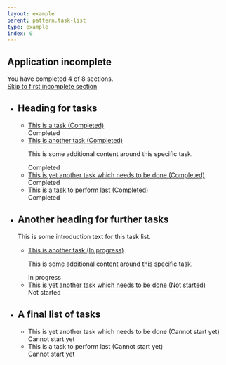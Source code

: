 ```yaml
---
layout: example
parent: pattern.task-list
type: example
index: 0
---
```

<main class="ds_layout ds_layout--article">
    <div class="ds_layout__content">
        <h2 class="ds_h3">Application incomplete</h2>
        <p>You have completed 4 of 8 sections. <br>
        <a href="#task5">Skip to first incomplete section</a></p>
        <ul class="ds_task-list-group">
            <li class="ds_task-list-group__section">
                <h2 class="ds_task-list-heading">Heading for tasks</h2>
                <ul class="ds_task-list">
                    <li class="ds_task-list__task">
                        <div class="ds_task-list__task-details">
                            <a class="ds_task-list__task-link" href="#">This is a task <span class="visually-hidden">(Completed)</span></a>
                        </div>
                        <div class="ds_task-list__task-status  ds_task-list__task-status--complete" aria-hidden="true">Completed</div>
                    </li>
                    <li class="ds_task-list__task">
                        <div class="ds_task-list__task-details">
                            <a class="ds_task-list__task-link" href="#">This is another task <span class="visually-hidden">(Completed)</span></a>
                            <p class="ds_task-list__task-summary">This is some additional content around this specific task.</p>
                        </div>
                        <div class="ds_task-list__task-status  ds_task-list__task-status--complete" aria-hidden="true">Completed</div>
                    </li>
                    <li class="ds_task-list__task">
                        <div class="ds_task-list__task-details">
                            <a class="ds_task-list__task-link" href="#">This is yet another task which needs to be done <span class="visually-hidden">(Completed)</span></a>
                        </div>
                        <div class="ds_task-list__task-status  ds_task-list__task-status--complete" aria-hidden="true">Completed</div>
                    </li>
                    <li class="ds_task-list__task">
                        <div class="ds_task-list__task-details">
                            <a class="ds_task-list__task-link" href="#">This is a task to perform last <span class="visually-hidden">(Completed)</span></a>
                        </div>
                        <div class="ds_task-list__task-status  ds_task-list__task-status--complete" aria-hidden="true">Completed</div>
                    </li>
                </ul>
            </li>
            <li class="ds_task-list-group__section">
                <h2 class="ds_task-list-heading">Another heading for further tasks</h2>
                <p class="ds_task-list-intro">This is some introduction text for this task list.</p>
                <ul class="ds_task-list">
                    <li class="ds_task-list__task" id="task5">
                        <div class="ds_task-list__task-details">
                            <a class="ds_task-list__task-link" href="#">This is another task <span class="visually-hidden">(In progress)</span></a>
                            <p class="ds_task-list__task-summary">This is some additional content around this specific task.</p>
                        </div>
                        <div class="ds_task-list__task-status" aria-hidden="true">In progress</div>
                    </li>
                    <li class="ds_task-list__task">
                        <div class="ds_task-list__task-details">
                            <a class="ds_task-list__task-link" href="#">This is yet another task which needs to be done <span class="visually-hidden">(Not started)</span></a>
                        </div>
                        <div class="ds_task-list__task-status" aria-hidden="true">Not started</div>
                    </li>
                </ul>
            </li>
            <li class="ds_task-list-group__section">
                <h2 class="ds_task-list-heading">A final list of tasks</h2>
                <ul class="ds_task-list">
                    <li class="ds_task-list__task">
                        <div class="ds_task-list__task-details">
                            This is yet another task which needs to be done <span class="visually-hidden">(Cannot start yet)</span>
                        </div>
                        <div class="ds_task-list__task-status" aria-hidden="true">Cannot start yet</div>
                    </li>
                    <li class="ds_task-list__task">
                        <div class="ds_task-list__task-details">
                            This is a task to perform last <span class="visually-hidden">(Cannot start yet)</span>
                        </div>
                        <div class="ds_task-list__task-status" aria-hidden="true">Cannot start yet</div>
                    </li>
                </ul>
            </li>
        </ul>
    </div>
</main>